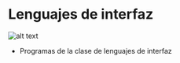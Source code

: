 # Lenguajes de interfaz
![alt text](https://ittlenguajesdeinterfaz.files.wordpress.com/2018/11/ensamblador1.jpg?w=629&h=258&crop=1)
- Programas de la clase de lenguajes de interfaz

